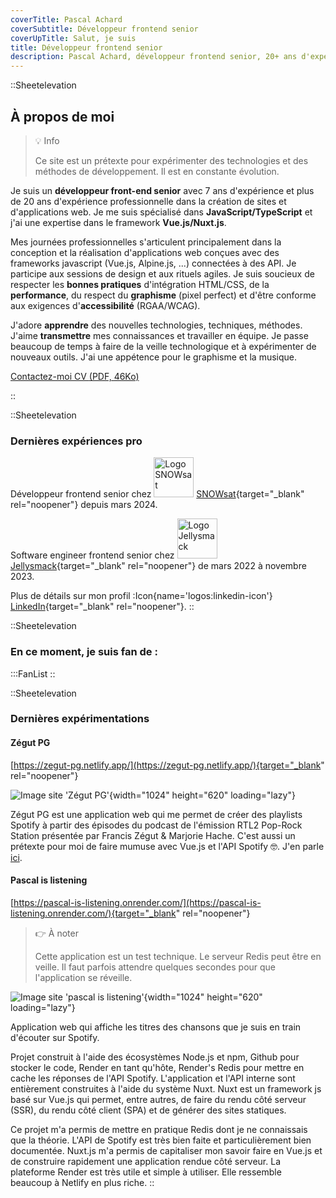 ```yaml
---
coverTitle: Pascal Achard
coverSubtitle: Développeur frontend senior
coverUpTitle: Salut, je suis
title: Développeur frontend senior
description: Pascal Achard, développeur frontend senior, 20+ ans d'expérience, Vue.js, Nuxt.js, TypeScript, Craftcms, Tailwindcss, Docker, Node.js, Webpack, Prettier, Notion, Netlify, render...
---
```


::Sheetelevation
## À propos de moi

> <span class="mr-2">💡</span>  <span class="font-rubik-medium font-medium text-primary">Info</span>
>
> Ce site est un prétexte pour expérimenter des technologies et des méthodes de développement. Il est en constante évolution.

Je suis un **développeur front-end senior** avec 7 ans d'expérience et plus de 20 ans d'expérience professionnelle dans la
création de sites et d'applications web. Je me suis spécialisé dans **JavaScript/TypeScript** et j'ai une expertise dans le
framework **Vue.js/Nuxt.js**.

Mes journées professionnelles s'articulent principalement dans la conception et la réalisation d'applications web
conçues avec des frameworks javascript (Vue.js, Alpine.js, ...) connectées à des API. Je participe aux sessions de design
et aux rituels agiles. Je suis soucieux de respecter les **bonnes pratiques** d'intégration HTML/CSS, de la
**performance**, du respect du **graphisme** (pixel perfect) et d'être conforme aux exigences d'**accessibilité** (RGAA/WCAG).

J'adore **apprendre** des nouvelles technologies, techniques, méthodes. J'aime **transmettre** mes connaissances et
travailler en équipe. Je passe beaucoup de temps à faire de la veille technologique et à expérimenter de nouveaux
outils. J'ai une appétence pour le graphisme et la musique.

<p class="mt-6 flex gap-3 md:gap-5 flex-wrap">
    <a
        class="inline-flex items-center"
        href="https://www.linkedin.com/in/pascal-achard" target="_blank" rel="noopener"
        >
        <Icon class="mr-1 text-primary text-2xl leading-none" name="mdi:linkedin"></Icon>
        <span class="leading-none mt-1">Contactez-moi</span>
    </a>
    <a
        class="inline-flex items-center"
        href="/pdf/CV-Pascal-Achard-2023.pdf"
        target="_blank"
        rel="noopener"
        >
        <Icon class="mr-1 text-primary text-2xl leading-none" name="mdi:file-document"></Icon>
        <span class="leading-none mt-1">CV <span class="no-underline text-xs">(PDF, 46Ko)</span></span>
    </a>
</p>
::

::Sheetelevation
### Dernières expériences pro

Développeur frontend senior chez <img loading="lazy" src="/images/content/logo-snowsat.png" alt="Logo SNOWsat" width="64" height="64" class="inline-block w-[1.3em] !mb-0"> [SNOWsat](https://www.snowsat.com/fr){target="_blank" rel="noopener"} depuis mars 2024.

Software engineer frontend senior chez <img loading="lazy" src="/images/content/jsk.png" alt="Logo Jellysmack" width="64" height="64" class="inline-block w-[1.3em] !mb-0"> [Jellysmack](https://jellysmack.com/fr/){target="_blank" rel="noopener"} de mars 2022 à novembre 2023.

Plus de détails sur mon profil :Icon{name='logos:linkedin-icon'} [LinkedIn](https://www.linkedin.com/in/pascal-achard/){target="_blank" rel="noopener"}.
::

::Sheetelevation
### En ce moment, je suis fan de :
  :::FanList
::

::Sheetelevation
### Dernières expérimentations

#### Zégut PG
[https://zegut-pg.netlify.app/](https://zegut-pg.netlify.app/){target="_blank" rel="noopener"}

![Image site 'Zégut PG'](/images/content/zegut-pg.webp){width="1024" height="620" loading="lazy"}

Zégut PG est une application web qui me permet de créer des playlists Spotify à partir des épisodes du podcast de l'émission RTL2 Pop-Rock Station présentée par Francis Zégut & Marjorie Hache. C'est aussi un prétexte pour moi de faire mumuse avec Vue.js et l'API Spotify 🤓. J'en parle [ici](https://www.linkedin.com/pulse/z%25C3%25A9gut-pg-cr%25C3%25A9ez-des-playlists-spotify-%25C3%25A0-partir-de-l%25C3%25A9mission-achard).

#### Pascal is listening

[https://pascal-is-listening.onrender.com/](https://pascal-is-listening.onrender.com/){target="_blank" rel="noopener"}

> <span class="mr-2">👉</span>  <span class="font-rubik-medium font-medium text-primary">À noter</span>
>
> Cette application est un test technique. Le serveur Redis peut être en veille. Il faut parfois attendre quelques secondes pour que l'application se réveille.

![Image site 'pascal is listening'](/images/content/pascal-is-listening.webp){width="1024" height="620" loading="lazy"}

Application web qui affiche les titres des chansons que je suis en train d'écouter sur Spotify.

Projet construit à l'aide des écosystèmes Node.js et npm, Github pour stocker le code, Render en tant qu'hôte, Render's
Redis pour mettre en cache les réponses de l'API Spotify. L'application et l'API interne sont entièrement construites à
l'aide du système Nuxt. Nuxt est un framework js basé sur Vue.js qui permet, entre autres, de faire du rendu côté
serveur (SSR), du rendu côté client (SPA) et de générer des sites statiques.

Ce projet m'a permis de mettre en pratique Redis dont je ne connaissais que la théorie. L'API de Spotify est très bien
faite et particulièrement bien documentée. Nuxt.js m'a permis de capitaliser mon savoir faire en Vue.js et de construire
rapidement une application rendue côté serveur. La plateforme Render est très utile et simple à utiliser. Elle ressemble
beaucoup à Netlify en plus riche.
::


